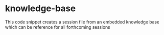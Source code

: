 # knowledge-base
 This code snippet creates a session file from an embedded knowledge base which can be reference for all forthcoming sessions
